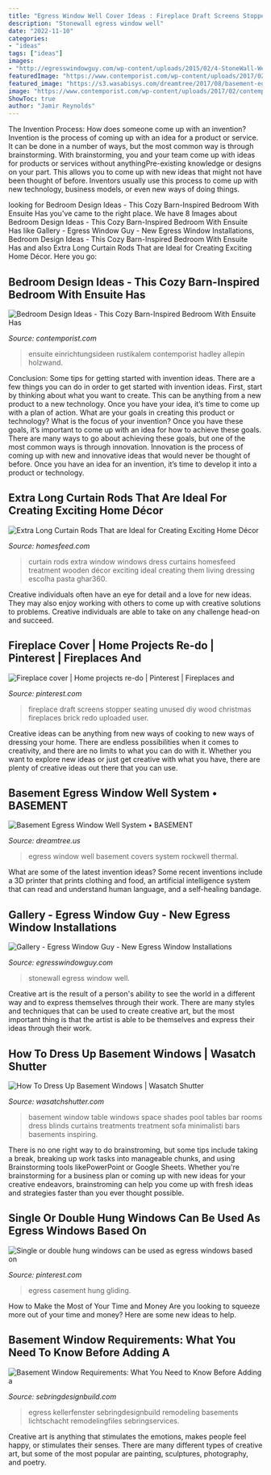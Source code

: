 ```yaml
---
title: "Egress Window Well Cover Ideas : Fireplace Draft Screens Stopper Seating Unused Diy Wood Christmas Fireplaces Brick Redo Uploaded User"
description: "Stonewall egress window well"
date: "2022-11-10"
categories:
- "ideas"
tags: ["ideas"]
images:
- "http://egresswindowguy.com/wp-content/uploads/2015/02/4-StoneWall-Well-Pebble-Grey-IWUC-LH1.jpg"
featuredImage: "https://www.contemporist.com/wp-content/uploads/2017/02/contemporary-neutral-bedroom-design-020217-404-02-768x1611.jpg"
featured_image: "https://s3.wasabisys.com/dreamtree/2017/08/basement-egress-window-well-system-basement-egress-window-well-system-polycarbonate-window-well-covers-rockwell-window-2048-x-1536-1024x1024.jpg"
image: "https://www.contemporist.com/wp-content/uploads/2017/02/contemporary-neutral-bedroom-design-020217-404-02-768x1611.jpg"
ShowToc: true
author: "Jamir Reynolds"
---
```



The Invention Process: How does someone come up with an invention?
Invention is the process of coming up with an idea for a product or service. It can be done in a number of ways, but the most common way is through brainstorming. With brainstorming, you and your team come up with ideas for products or services without anythingPre-existing knowledge or designs on your part. This allows you to come up with new ideas that might not have been thought of before. Inventors usually use this process to come up with new technology, business models, or even new ways of doing things.

	

		
looking for Bedroom Design Ideas - This Cozy Barn-Inspired Bedroom With Ensuite Has you've came to the right place. We have 8 Images about Bedroom Design Ideas - This Cozy Barn-Inspired Bedroom With Ensuite Has like Gallery - Egress Window Guy - New Egress Window Installations, Bedroom Design Ideas - This Cozy Barn-Inspired Bedroom With Ensuite Has and also Extra Long Curtain Rods That are Ideal for Creating Exciting Home Décor. Here you go:
		
    
## Bedroom Design Ideas - This Cozy Barn-Inspired Bedroom With Ensuite Has

<img loading=lazy src="https://www.contemporist.com/wp-content/uploads/2017/02/contemporary-neutral-bedroom-design-020217-404-02-768x1611.jpg" onerror="this.onerror=null;this.src='https://tse4.mm.bing.net/th?id=OIP.tRGGOsBxjZceY_zqx4dDvAHaPi&amp;pid=15.1';" alt="Bedroom Design Ideas - This Cozy Barn-Inspired Bedroom With Ensuite Has">

_Source: contemporist.com_

>ensuite einrichtungsideen rustikalem contemporist hadley allepin holzwand. 

	

Conclusion: Some tips for getting started with invention ideas.
There are a few things you can do in order to get started with invention ideas. First, start by thinking about what you want to create. This can be anything from a new product to a new technology. Once you have your idea, it’s time to come up with a plan of action. What are your goals in creating this product or technology? What is the focus of your invention? Once you have these goals, it’s important to come up with an idea for how to achieve these goals. There are many ways to go about achieving these goals, but one of the most common ways is through innovation. Innovation is the process of coming up with new and innovative ideas that would never be thought of before. Once you have an idea for an invention, it’s time to develop it into a product or technology.

    
## Extra Long Curtain Rods That Are Ideal For Creating Exciting Home Décor

<img loading=lazy src="https://homesfeed.com/wp-content/uploads/2015/12/extra-long-curtain-rods-for-windows-plus-white-sofa-and-golden-cushions-and-wooden-laminated-floor.jpg" onerror="this.onerror=null;this.src='https://tse3.mm.bing.net/th?id=OIP.QT1-p64uojFKt4xvmYOvkQHaFj&amp;pid=15.1';" alt="Extra Long Curtain Rods That are Ideal for Creating Exciting Home Décor">

_Source: homesfeed.com_

>curtain rods extra window windows dress curtains homesfeed treatment wooden décor exciting ideal creating them living dressing escolha pasta ghar360. 

	

Creative individuals often have an eye for detail and a love for new ideas. They may also enjoy working with others to come up with creative solutions to problems. Creative individuals are able to take on any challenge head-on and succeed.

    
## Fireplace Cover | Home Projects Re-do | Pinterest | Fireplaces And

<img loading=lazy src="https://s-media-cache-ak0.pinimg.com/736x/6e/90/b8/6e90b83c6fe4fbc0a5b7b279ffef465d.jpg" onerror="this.onerror=null;this.src='https://tse4.mm.bing.net/th?id=OIP._0sL25wtFr2UitZJdQt__AHaKn&amp;pid=15.1';" alt="Fireplace cover | Home projects re-do | Pinterest | Fireplaces and">

_Source: pinterest.com_

>fireplace draft screens stopper seating unused diy wood christmas fireplaces brick redo uploaded user. 

	

Creative ideas can be anything from new ways of cooking to new ways of dressing your home. There are endless possibilities when it comes to creativity, and there are no limits to what you can do with it. Whether you want to explore new ideas or just get creative with what you have, there are plenty of creative ideas out there that you can use.

    
## Basement Egress Window Well System • BASEMENT

<img loading=lazy src="https://s3.wasabisys.com/dreamtree/2017/08/basement-egress-window-well-system-basement-egress-window-well-system-polycarbonate-window-well-covers-rockwell-window-2048-x-1536-1024x1024.jpg" onerror="this.onerror=null;this.src='https://tse3.mm.bing.net/th?id=OIP.ZQHVwK8mP6Z25o_CdJFg4AHaHa&amp;pid=15.1';" alt="Basement Egress Window Well System • BASEMENT">

_Source: dreamtree.us_

>egress window well basement covers system rockwell thermal. 

	

What are some of the latest invention ideas?
Some recent inventions include a 3D printer that prints clothing and food, an artificial intelligence system that can read and understand human language, and a self-healing bandage.

    
## Gallery - Egress Window Guy - New Egress Window Installations

<img loading=lazy src="http://egresswindowguy.com/wp-content/uploads/2015/02/4-StoneWall-Well-Pebble-Grey-IWUC-LH1.jpg" onerror="this.onerror=null;this.src='https://tse4.mm.bing.net/th?id=OIP.U4-0Yqs89Opbl2iuSbcAIgHaJ4&amp;pid=15.1';" alt="Gallery - Egress Window Guy - New Egress Window Installations">

_Source: egresswindowguy.com_

>stonewall egress window well. 

	

Creative art is the result of a person's ability to see the world in a different way and to express themselves through their work. There are many styles and techniques that can be used to create creative art, but the most important thing is that the artist is able to be themselves and express their ideas through their work.

    
## How To Dress Up Basement Windows | Wasatch Shutter

<img loading=lazy src="https://wasatchshutter.com/wp-content/uploads/2015/09/Basement-Window-2.jpeg" onerror="this.onerror=null;this.src='https://tse3.mm.bing.net/th?id=OIP.2PEFTj7vRnzwITjaXELy1gHaE6&amp;pid=15.1';" alt="How To Dress Up Basement Windows | Wasatch Shutter">

_Source: wasatchshutter.com_

>basement window table windows space shades pool tables bar rooms dress blinds curtains treatments treatment sofa minimalisti bars basements inspiring. 

	

There is no one right way to do brainstroming, but some tips include taking a break, breaking up work tasks into manageable chunks, and using Brainstorming tools likePowerPoint or Google Sheets. Whether you're brainstorming for a business plan or coming up with new ideas for your creative endeavors, brainstroming can help you come up with fresh ideas and strategies faster than you ever thought possible.

    
## Single Or Double Hung Windows Can Be Used As Egress Windows Based On

<img loading=lazy src="https://i.pinimg.com/736x/80/d2/96/80d2960ad2d0e9a4b065e8dd888e4aef.jpg" onerror="this.onerror=null;this.src='https://tse3.mm.bing.net/th?id=OIP.b6iGk2ZpTtzzcvFOjK_4iwHaKv&amp;pid=15.1';" alt="Single or double hung windows can be used as egress windows based on">

_Source: pinterest.com_

>egress casement hung gliding. 

	

How to Make the Most of Your Time and Money
Are you looking to squeeze more out of your time and money? Here are some new ideas to help.

    
## Basement Window Requirements: What You Need To Know Before Adding A

<img loading=lazy src="https://sebringdesignbuild.com/wp-content/uploads/2015/12/Basement-Window-Requirements-What-You-Need-to-Know-Before-Adding-a-Bedroom-to-Your-Basement-1.jpg" onerror="this.onerror=null;this.src='https://tse3.mm.bing.net/th?id=OIP.8mVAVbBI816AoVO1EEyXVgHaLH&amp;pid=15.1';" alt="Basement Window Requirements: What You Need to Know Before Adding a">

_Source: sebringdesignbuild.com_

>egress kellerfenster sebringdesignbuild remodeling basements lichtschacht remodelingfiles sebringservices. 

	

Creative art is anything that stimulates the emotions, makes people feel happy, or stimulates their senses. There are many different types of creative art, but some of the most popular are painting, sculptures, photography, and poetry.

